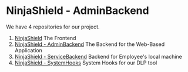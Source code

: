 # NinjaShield - AdminBackend

We have 4 repositories for our project.

1. [NinjaShield](https://github.com/FazleAlahiMukim/NinjaShield) The Frontend
2. [NinjaShield - AdminBackend](https://github.com/FazleAlahiMukim/NinjaShield-AdminBackend) The Backend for the Web-Based Application
3. [NinjaShield - ServiceBackend](https://github.com/FazleAlahiMukim/NinjaShield-Backend) Backend for Employee's local machine
4. [NinjaShield - SystemHooks](https://github.com/FazleAlahiMukim/NinjaShield-SystemHooks) System Hooks for our DLP tool
